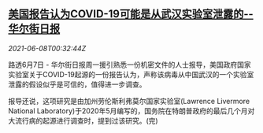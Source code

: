 <!--1623114062000-->
[美国报告认为COVID-19可能是从武汉实验室泄露的--华尔街日报](https://cn.reuters.com/article/wsj-usa-report-covid19-0607-mon-idCNKCS2DK01G)
------

<div><i>2021-06-08T00:32:44Z</i></div><p>路透6月7日 - 华尔街日报周一援引熟悉一份机密文件的人士报导，美国政府国家实验室关于COVID-19起源的一份报告认为，声称该病毒从中国武汉的一个实验室泄露的假设似乎是可信的，值得进一步调查。</p><p>报导还说，这项研究是由加州劳伦斯利弗莫尔国家实验室(Lawrence Livermore National Laboratory)于2020年5月编写的，国务院在特朗普政府的最后几个月对大流行病的起源进行调查时，提到过该研究。(完)</p>
